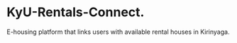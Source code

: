 # KyU-Rentals-Connect.
E-housing platform that links users with available rental houses in Kirinyaga.
